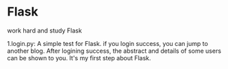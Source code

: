 # Flask
work hard and study Flask

1.login.py:
  A simple test for Flask.
  if you login success, you can jump to another blog. After logining success, the abstract and details of some users can be shown to you.
  It's my first step about Flask.
